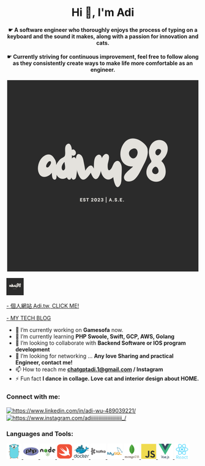 <h1 align="center">Hi 👋, I'm Adi </h1>
<h4 align="center">☛ A software engineer who thoroughly enjoys the process of typing on a keyboard and the sound it makes, along with a passion for innovation and cats. </h4>
<h4 align="center">☛ Currently striving for continuous improvement, feel free to follow along as they consistently create ways to make life more comfortable as an engineer. </h4>

<p align="center">
  <img src="https://github.com/kokp520/kokp520/blob/main/adiwu_2.png?raw=true" alt="示意圖">
</p>

<a href="https://adi.tw" target="blank"><img align="center" src="https://github.com/kokp520/kokp520/blob/main/adiwu_2.png?raw=true" alt="https://kokp520.github.io" height="45" width="45" /></a>
<BR>
<BR>
<a href="https://adi.tw" target="_blank" rel="noopener"> - 個人網站 Adi.tw, CLICK ME!</a>

<a href="https://kokp520.github.io" target="_blank" rel="noopener"> - MY TECH BLOG</a>
<BR>

- 🔭 I’m currently working on **Gamesofa** now.
- 🌱 I’m currently learning **PHP Swoole, Swift, GCP, AWS, Golang**
- 👯 I’m looking to collaborate with **Backend Software or IOS program development**
- 🤝 I’m looking for networking ... **Any love Sharing and practical Engineer, contact me!**
- 📫 How to reach me **chatgptadi.1@gmail.com / Instagram**
- ⚡ Fun fact **I dance in collage. Love cat and interior design about HOME.**

<h3 align="left">Connect with me:</h3>
<p align="left">
<a href="https://www.linkedin.com/in/adi-wu-489039221/" target="blank"><img align="center" src="https://raw.githubusercontent.com/rahuldkjain/github-profile-readme-generator/master/src/images/icons/Social/linked-in-alt.svg" alt="https://www.linkedin.com/in/adi-wu-489039221/" height="30" width="40" /></a>
<a href="https://www.instagram.com/adiiiiiiiiiiiiiiiiiiiiiiii_/" target="blank"><img align="center" src="https://raw.githubusercontent.com/rahuldkjain/github-profile-readme-generator/master/src/images/icons/Social/instagram.svg" alt="https://www.instagram.com/adiiiiiiiiiiiiiiiiiiiiiiii_/" height="30" width="40" /></a>
</p>

<h3 align="left">Languages and Tools:</h3>
<p align="left">
  <a href="https://golang.org/" target="_blank" rel="noreferrer">
    <img src="https://raw.githubusercontent.com/devicons/devicon/master/icons/go/go-original.svg" alt="go" width="40" height="40"/>
  </a>
  <a href="https://www.php.net" target="_blank" rel="noreferrer">
    <img src="https://raw.githubusercontent.com/devicons/devicon/master/icons/php/php-original.svg" alt="php" width="40" height="40"/>
  </a>
  <a href="https://nodejs.org" target="_blank" rel="noreferrer">
    <img src="https://raw.githubusercontent.com/devicons/devicon/master/icons/nodejs/nodejs-original-wordmark.svg" alt="nodejs" width="40" height="40"/>
  </a>
  <a href="https://developer.apple.com/swift/" target="_blank" rel="noreferrer">
    <img src="https://raw.githubusercontent.com/devicons/devicon/master/icons/swift/swift-original.svg" alt="swift" width="40" height="40"/>
  </a>
   <a href="https://www.docker.com/" target="_blank" rel="noreferrer">
    <img src="https://raw.githubusercontent.com/devicons/devicon/master/icons/docker/docker-original-wordmark.svg" alt="docker" width="40" height="40"/>
  </a>
  <a href="https://kafka.apache.org/" target="_blank" rel="noreferrer">
    <img src="https://raw.githubusercontent.com/devicons/devicon/master/icons/apachekafka/apachekafka-original-wordmark.svg" alt="kafka" width="40" height="40"/>
  </a>
  <a href="https://www.mysql.com/" target="_blank" rel="noreferrer">
    <img src="https://raw.githubusercontent.com/devicons/devicon/master/icons/mysql/mysql-original-wordmark.svg" alt="mysql" width="40" height="40"/>
  </a>
  <a href="https://www.mongodb.com/" target="_blank" rel="noreferrer">
    <img src="https://raw.githubusercontent.com/devicons/devicon/master/icons/mongodb/mongodb-original-wordmark.svg" alt="mongodb" width="40" height="40"/>
  </a>
  <a href="https://developer.mozilla.org/en-US/docs/Web/JavaScript" target="_blank" rel="noreferrer">
    <img src="https://raw.githubusercontent.com/devicons/devicon/master/icons/javascript/javascript-original.svg" alt="javascript" width="40" height="40"/>
  </a>
  <a href="https://vuejs.org/" target="_blank" rel="noreferrer">
    <img src="https://raw.githubusercontent.com/devicons/devicon/master/icons/vuejs/vuejs-original-wordmark.svg" alt="vuejs" width="40" height="40"/>
  </a>
  <a href="https://reactjs.org/" target="_blank" rel="noreferrer">
    <img src="https://raw.githubusercontent.com/devicons/devicon/master/icons/react/react-original-wordmark.svg" alt="react" width="40" height="40"/>
  </a>
</p>


<!-- <h3 align="left">Support:</h3>
<p><a href="https://ko-fi.com/https://paypal.me/adiwubuyhome?country.x=TW&locale.x=zh_TW"> <img align="left" src="https://cdn.ko-fi.com/cdn/kofi3.png?v=3" height="50" width="210" alt="https://paypal.me/adiwubuyhome?country.x=TW&locale.x=zh_TW" /></a></p><br><br> -->
